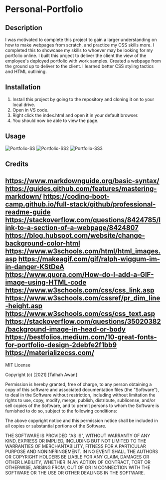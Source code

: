 # Personal-Portfolio

## Description

I was motivated to complete this project to gain a larger understanding on how to make webpages from scratch, and practice my CSS skills more. I completed this to showcase my skills to whoever may be looking for my portfolio online.
I built this project to deliver the client the view of the employee's deployed portfolio with work samples.
Created a webpage from the ground up to deliver to the client.
I learned better CSS styling tactics and HTML outlining.

## Installation

1. Install this project by going to the repository and cloning it on to your local drive.
2. Open in VS code.
3. Right click the index.html and open it in your default browser.
4. You should now be able to view the page.

## Usage

![Portfolio-SS](https://user-images.githubusercontent.com/88115822/147723072-f9ec4bea-bac3-4800-abec-0c2cb17bebb0.PNG)
![Portfolio-SS2](https://user-images.githubusercontent.com/88115822/147723076-4d794a1d-f7e8-44c3-ab37-d58d222c23e9.PNG)
![Portfolio-SS3](https://user-images.githubusercontent.com/88115822/147723078-1dcab3a5-9114-4855-b1e8-67d994816c27.PNG)



## Credits
https://www.markdownguide.org/basic-syntax/
https://guides.github.com/features/mastering-markdown/
https://coding-boot-camp.github.io/full-stack/github/professional-readme-guide
https://stackoverflow.com/questions/8424785/link-to-a-section-of-a-webpage/8424807
https://blog.hubspot.com/website/change-background-color-html
https://www.w3schools.com/html/html_images.asp
https://makeagif.com/gif/ralph-wiggum-im-in-danger-KStDeA
https://www.quora.com/How-do-I-add-a-GIF-image-using-HTML-code
https://www.w3schools.com/css/css_link.asp
https://www.w3schools.com/cssref/pr_dim_line-height.asp
https://www.w3schools.com/css/css_text.asp
https://stackoverflow.com/questions/35020382/background-image-in-head-or-body
https://bestfolios.medium.com/10-great-fonts-for-portfolio-design-2debfe2f1bb9
https://materializecss.com/
---
MIT License

Copyright (c) [2021] [Talhah Awan]

Permission is hereby granted, free of charge, to any person obtaining a copy
of this software and associated documentation files (the "Software"), to deal
in the Software without restriction, including without limitation the rights
to use, copy, modify, merge, publish, distribute, sublicense, and/or sell
copies of the Software, and to permit persons to whom the Software is
furnished to do so, subject to the following conditions:

The above copyright notice and this permission notice shall be included in all
copies or substantial portions of the Software.

THE SOFTWARE IS PROVIDED "AS IS", WITHOUT WARRANTY OF ANY KIND, EXPRESS OR
IMPLIED, INCLUDING BUT NOT LIMITED TO THE WARRANTIES OF MERCHANTABILITY,
FITNESS FOR A PARTICULAR PURPOSE AND NONINFRINGEMENT. IN NO EVENT SHALL THE
AUTHORS OR COPYRIGHT HOLDERS BE LIABLE FOR ANY CLAIM, DAMAGES OR OTHER
LIABILITY, WHETHER IN AN ACTION OF CONTRACT, TORT OR OTHERWISE, ARISING FROM,
OUT OF OR IN CONNECTION WITH THE SOFTWARE OR THE USE OR OTHER DEALINGS IN THE
SOFTWARE.
